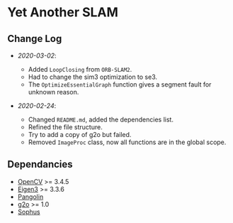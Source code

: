 # Yet Another SLAM

## Change Log

+ _2020-03-02_: 
    + Added ```LoopClosing``` from ```ORB-SLAM2```.
    + Had to change the sim3 optimization to se3.   
    + The ```OptimizeEssentialGraph``` function gives a segment fault for unknown reason.

+ _2020-02-24_: 
    + Changed ```README.md```, added the dependencies list.
    + Refined the file structure.
    + Try to add a copy of g2o but failed.
    + Removed ```ImageProc``` class, now all functions are in the global scope.

## Dependancies

+ [OpenCV](https://github.com/opencv/opencv) >= 3.4.5
+ [Eigen3](https://github.com/eigenteam/eigen-git-mirror) >= 3.3.6
+ [Pangolin](https://github.com/stevenlovegrove/Pangolin)
+ [g2o](https://github.com/RainerKuemmerle/g2o) >= 1.0
+ [Sophus](https://github.com/xingruiy/Sophus)
